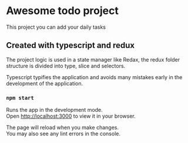# Awesome todo project

This project you can add your daily tasks

## Created with typescript and redux

The project logic is used in a state manager like Redax, 
the redux folder structure is divided into type, slice and selectors.

Typescript typifies the application and avoids many mistakes early 
in the development of the application.

### `npm start`

Runs the app in the development mode.\
Open [http://localhost:3000](http://localhost:3000) to view it in your browser.

The page will reload when you make changes.\
You may also see any lint errors in the console.
